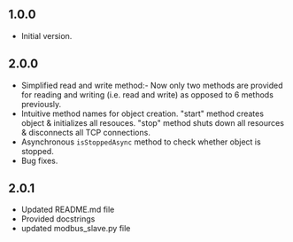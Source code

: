 ## 1.0.0
- Initial version.

## 2.0.0
- Simplified read and write method:- Now only two methods are provided for reading and writing (i.e. read and write) as opposed to 6 methods previously.
- Intuitive method names for object creation. "start" method creates object & initializes all resouces. "stop" method shuts down all resources & disconnects all TCP connections.
- Asynchronous ```isStoppedAsync``` method to check whether object is stopped.
- Bug fixes.

## 2.0.1
- Updated README.md file
- Provided docstrings
- updated modbus_slave.py file